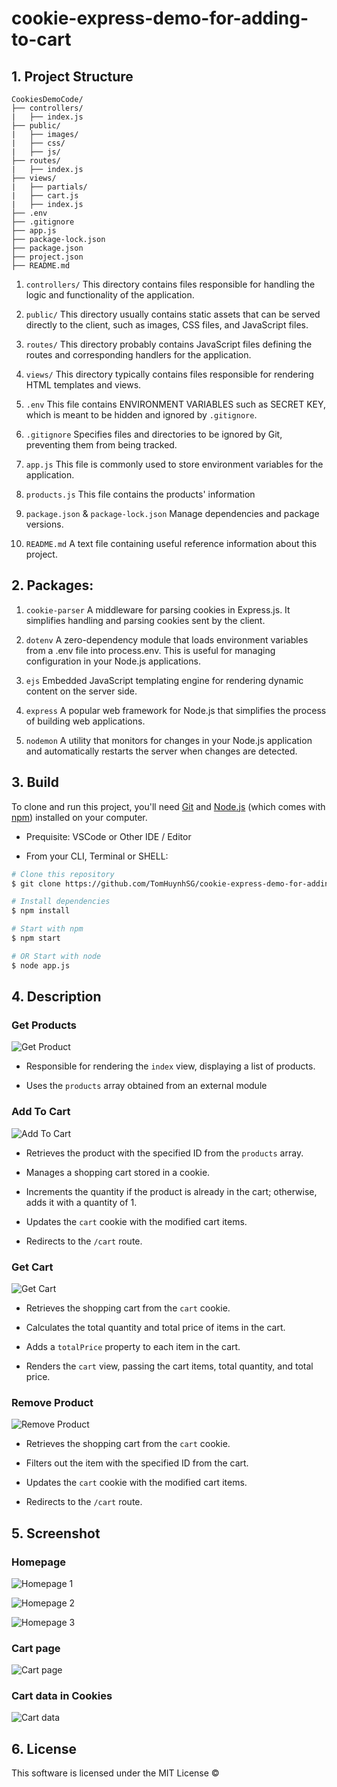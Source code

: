 # cookie-express-demo-for-adding-to-cart

## 1. Project Structure

```
CookiesDemoCode/
├── controllers/
|   ├── index.js
├── public/
|   ├── images/
|   ├── css/
|   ├── js/
├── routes/
|   ├── index.js
├── views/
|   ├── partials/
|   ├── cart.js
|   ├── index.js
├── .env
├── .gitignore
├── app.js
├── package-lock.json
├── package.json
├── project.json
├── README.md
```

1. `controllers/`
This directory contains files responsible for handling the logic and functionality of the application.

2. `public/`
This directory usually contains static assets that can be served directly to the client, such as images, CSS files, and JavaScript files.

3. `routes/`
This directory probably contains JavaScript files defining the routes and corresponding handlers for the application.

4. `views/`
This directory typically contains files responsible for rendering HTML templates and views.

5. `.env`
This file contains ENVIRONMENT VARIABLES such as SECRET KEY, which is meant to be hidden and ignored by `.gitignore`.

6. `.gitignore`
Specifies files and directories to be ignored by Git, preventing them from being tracked.

7. `app.js`
This file is commonly used to store environment variables for the application.

8. `products.js`
This file contains the products' information

9. `package.json` & `package-lock.json`
Manage dependencies and package versions.

10. `README.md`
A text file containing useful reference information about this project.

## 2. Packages:

1. `cookie-parser`
A middleware for parsing cookies in Express.js. It simplifies handling and parsing cookies sent by the client.

2. `dotenv`
A zero-dependency module that loads environment variables from a .env file into process.env. This is useful for managing configuration in your Node.js applications.

3. `ejs`
Embedded JavaScript templating engine for rendering dynamic content on the server side.

4. `express`
A popular web framework for Node.js that simplifies the process of building web applications. 

5. `nodemon`
A utility that monitors for changes in your Node.js application and automatically restarts the server when changes are detected. 

## 3. Build

To clone and run this project, you'll need [Git](https://git-scm.com) and [Node.js](https://nodejs.org/en/download/) (which comes with [npm](https://npmjs.com)) installed on your computer.

- Prequisite: VSCode or Other IDE / Editor

- From your CLI, Terminal or SHELL:

```bash
# Clone this repository
$ git clone https://github.com/TomHuynhSG/cookie-express-demo-for-adding-to-cart.git

# Install dependencies
$ npm install

# Start with npm
$ npm start

# OR Start with node
$ node app.js
```

## 4. Description

### Get Products 

![Get Product](./public/images/getProduct.png)

- Responsible for rendering the `index` view, displaying a list of products.

- Uses the `products` array obtained from an external module

### Add To Cart

![Add To Cart](./public/images/addToCart.png)

- Retrieves the product with the specified ID from the `products` array.

- Manages a shopping cart stored in a cookie.

- Increments the quantity if the product is already in the cart; otherwise, adds it with a quantity of 1.

- Updates the `cart` cookie with the modified cart items.

- Redirects to the `/cart` route.

### Get Cart

![Get Cart](./public/images/getCart.png)

- Retrieves the shopping cart from the `cart` cookie.

- Calculates the total quantity and total price of items in the cart.

- Adds a `totalPrice` property to each item in the cart.

- Renders the `cart` view, passing the cart items, total quantity, and total price.

### Remove Product

![Remove Product](./public/images/removeProduct.png)

- Retrieves the shopping cart from the `cart` cookie.

- Filters out the item with the specified ID from the cart.

- Updates the `cart` cookie with the modified cart items.

- Redirects to the `/cart` route.


## 5. Screenshot

### Homepage 

![Homepage 1](./public/images/homepage-1.JPG)

![Homepage 2](./public/images/homepage-2.png)

![Homepage 3](./public/images/homepage-3.png)

### Cart page

![Cart page](./public/images/cart.png)

### Cart data in Cookies

![Cart data](./public/images/cookies.png)

## 6. License

This software is licensed under the MIT License ©
